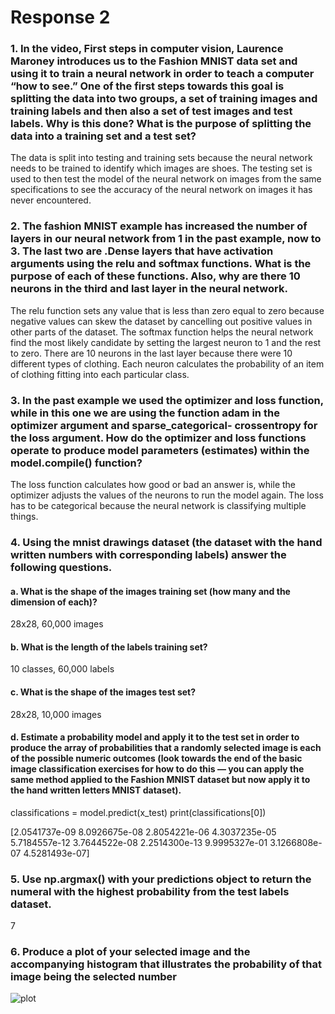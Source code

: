 # Response 2

### 1. In the video, First steps in computer vision, Laurence Maroney introduces us to the Fashion MNIST data set and using it to train a neural network in order to teach a computer “how to see.” One of the first steps towards this goal is splitting the data into two groups, a set of training images and training labels and then also a set of test images and test labels. Why is this done? What is the purpose of splitting the data into a training set and a test set?
The data is split into testing and training sets because the neural network needs to be trained to identify which images are shoes. The testing set is used to then test the model of the neural network on images from the same specifications to see the accuracy of the neural network on images it has never encountered. 

### 2. The fashion MNIST example has increased the number of layers in our neural network from 1 in the past example, now to 3. The last two are .Dense layers that have activation arguments using the relu and softmax functions. What is the purpose of each of these functions. Also, why are there 10 neurons in the third and last layer in the neural network.
The relu function sets any value that is less than zero equal to zero because negative values can skew the dataset by cancelling out positive values in other parts of the dataset. 
The softmax function helps the neural network find the most likely candidate by setting the largest neuron to 1 and the rest to zero.
There are 10 neurons in the last layer because there were 10 different types of clothing. Each neuron calculates the probability of an item of clothing fitting into each particular class. 

### 3. In the past example we used the optimizer and loss function, while in this one we are using the function adam in the optimizer argument and sparse_categorical- crossentropy for the loss argument. How do the optimizer and loss functions operate to produce model parameters (estimates) within the model.compile() function?
The loss function calculates how good or bad an answer is, while the optimizer adjusts the values of the neurons to run the model again. The loss has to be categorical because the neural network is classifying multiple things. 

### 4. Using the mnist drawings dataset (the dataset with the hand written numbers with corresponding labels) answer the following questions.
#### a. What is the shape of the images training set (how many and the dimension of each)?
28x28, 60,000 images

#### b. What is the length of the labels training set?
10 classes, 60,000 labels

#### c. What is the shape of the images test set?
28x28, 10,000 images

#### d. Estimate a probability model and apply it to the test set in order to produce the array of probabilities that a randomly selected image is each of the possible numeric outcomes (look towards the end of the basic image classification exercises for how to do this — you can apply the same method applied to the Fashion MNIST dataset but now apply it to the hand written letters MNIST dataset).

classifications = model.predict(x_test)
print(classifications[0])

[2.0541737e-09 8.0926675e-08 2.8054221e-06 4.3037235e-05 5.7184557e-12
 3.7644522e-08 2.2514300e-13 9.9995327e-01 3.1266808e-07 4.5281493e-07]

### 5. Use np.argmax() with your predictions object to return the numeral with the highest probability from the test labels dataset.
7

### 6. Produce a plot of your selected image and the accompanying histogram that illustrates the probability of that image being the selected number
![plot](https://sglott.github.io/Data310_workbook/Handwritingplot.png)
